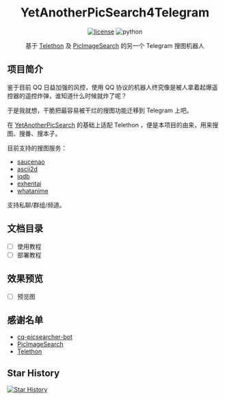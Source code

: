 <div align="center">

# YetAnotherPicSearch4Telegram

[![license](https://img.shields.io/github/license/NekoAria/YetAnotherPicSearch4Telegram)](https://raw.githubusercontent.com/NekoAria/YetAnotherPicSearch4Telegram/master/LICENSE)
![python](https://img.shields.io/badge/python-3.8+-blue)

基于 [Telethon](https://github.com/LonamiWebs/Telethon) 及 [PicImageSearch](https://github.com/kitUIN/PicImageSearch) 的另一个 Telegram 搜图机器人

</div>

## 项目简介

鉴于目前 QQ 日益加强的风控，使用 QQ 协议的机器人终究像是被人拿着起爆遥控器的遥控炸弹，谁知道什么时候就炸了呢？

于是我就想，干脆把最容易被干烂的搜图功能迁移到 Telegram 上吧。

在 [YetAnotherPicSearch](https://github.com/NekoAria/YetAnotherPicSearch) 的基础上适配 Telethon ，便是本项目的由来，用来搜图、搜番、搜本子。

目前支持的搜图服务：

- [saucenao](https://saucenao.com)
- [ascii2d](https://ascii2d.net)
- [iqdb](https://iqdb.org)
- [exhentai](https://exhentai.org)
- [whatanime](https://trace.moe)

支持私聊/群组/频道。

## 文档目录

- [ ] 使用教程
- [ ] 部署教程

## 效果预览

- [ ] 预览图

## 感谢名单

- [cq-picsearcher-bot](https://github.com/Tsuk1ko/cq-picsearcher-bot)
- [PicImageSearch](https://github.com/kitUIN/PicImageSearch)
- [Telethon](https://github.com/LonamiWebs/Telethon)

## Star History

[![Star History](https://starchart.cc/NekoAria/YetAnotherPicSearch4Telegram.svg)](https://starchart.cc/NekoAria/YetAnotherPicSearch4Telegram)